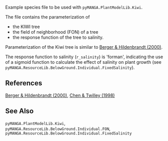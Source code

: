 Example species file to be used with ``pyMANGA.PlantModelLib.Kiwi``.

The file contains the parameterization of 
- the KIWI tree
- the field of neighborhood (FON) of a tree 
- the response function of the tree to salinity.

Parameterization of the Kiwi tree is similar to <a href="https://doi.org/10.1016/S0304-3800(00)00298-2" target="_blank">Berger & Hildenbrandt (2000)</a>.

The response function to salinity (``r_salinity``) is 'forman', indicating the use of a sigmoid function to calculate the effect of salinity on plant growth (see `pyMANGA.ResourceLib.BelowGround.Individual.FixedSalinity`).

## References

<a href="https://doi.org/10.1016/S0304-3800(00)00298-2" target="_blank">Berger & Hildenbrandt (2000)</a>,
<a href="https://doi.org/10.1046/j.1365-2745.1998.00233.x" target="_blank">Chen & Twilley (1998)</a>

## See Also

``pyMANGA.PlantModelLib.Kiwi``, `pyMANGA.ResourceLib.BelowGround.Individual.FON`, `pyMANGA.ResourceLib.BelowGround.Individual.FixedSalinity`
